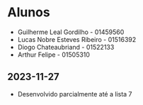 # Alunos

* Guilherme Leal Gordilho - 01459560
* Lucas Nobre Esteves Ribeiro - 01516392
* Diogo Chateaubriand - 01522133
* Arthur Felipe - 01505310

## 2023-11-27

* Desenvolvido parcialmente até a lista 7
